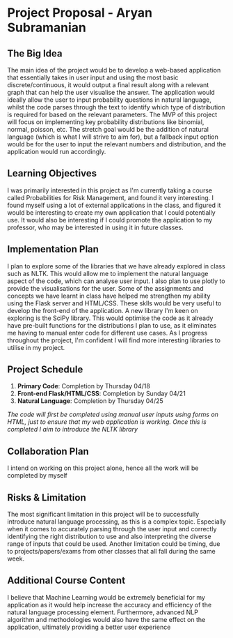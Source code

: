 # Project Proposal - Aryan Subramanian

## The Big Idea
The main idea of the project would be to develop a web-based application that essentially takes in user input and using the most basic discrete/continuous, it would output a final result along with a relevant graph that can help the user visualise the answer. The application would ideally allow the user to input probability questions in natural language, whilst the code parses through the text to identify which type of distribution is required for based on the relevant parameters. The MVP of this project will focus on implementing key probability distributions like binomial, normal, poisson, etc. The stretch goal would be the addition of natural language (which is what I will strive to aim for), but a fallback input option would be for the user to input the relevant numbers and distribution, and the application would run accordingly.

## Learning Objectives
I was primarily interested in this project as I'm currently taking a course called Probabilities for Risk Management, and found it very interesting. I found myself using a lot of external applications in the class, and figured it would be interesting to create my own application that I could potentially use. It would also be interesting if I could promote the application to my professor, who may be interested in using it in future classes.

## Implementation Plan 
I plan to explore some of the libraries that we have already explored in class such as NLTK. This would allow me to implement the natural language aspect of the code, which can analyse user input. I also plan to use plotly to provide the visualisations for the user. Some of the assignments and concepts we have learnt in class have helped me strengthen my ability using the Flask server and HTML/CSS. These sklls would be very useful to develop the front-end of the application. A new library I'm keen on exploring is the SciPy library. This would optimise the code as it already have pre-built functions for the distributions I plan to use, as it eliminates me having to manual enter code for different use cases. As I progress throughout the project, I'm confident I will find more interesting libraries to utilise in my project.

## Project Schedule
1. **Primary Code**: Completion by Thursday 04/18
2. **Front-end Flask/HTML/CSS**: Completion by Sunday 04/21
3. **Natural Language**: Completion by Thursday 04/25

*The code will first be completed using manual user inputs using forms on HTML, just to ensure that my web application is working. Once this is completed I aim to introduce the NLTK library*

## Collaboration Plan
I intend on working on this project alone, hence all the work will be completed by myself

## Risks & Limitation
The most significant limitation in this project will be to successfully introduce natural language processing, as this is a complex topic. Especially when it comes to accurately parsing through the user input and correctly identifying the right distribution to use and also interpreting the diverse range of inputs that could be used. Another limitation could be timing, due to projects/papers/exams from other classes that all fall during the same week. 

## Additional Course Content
I believe that Machine Learning would be extremely beneficial for my application as it would help increase the accuracy and efficiency of the natural language processing element. Furthermore, advanced NLP algorithm and methodologies would also have the same effect on the application, ultimately providing a better user experience

